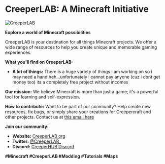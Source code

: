 # CreeperLAB: A Minecraft Initiative

![CreeperLAB](https://creeperlab.carrd.co/assets/images/card.jpg?v=e7364c06)

**Explore a world of Minecraft possibilities**

CreeperLAB is your destination for all things Minecraft projects. We offer a wide range of resources to help you create unique and memorable gaming experiences.

**What you'll find on CreeperLAB:**
* **A lot of things:** There is a huge variety of things i am working on so i may need a hand heh...unfortunately i cannot pay anyone (cuz i dont get money too) its a completely free project without incomes

**Our mission:**
We believe Minecraft is more than just a game; it's a powerful tool for learning and self-expression.

**How to contribute:**
Want to be part of our community? Help create new resources, fix bugs, or simply share your creations for Creepercraft and other projects. Contact us at [this email here](mailto:hello@creeperhub.net)

**Join our community:**
* **Website:** [CreeperLAB.org](https://creeperlab.org)
* **Twitter:** [@CreeperLAB_](https://x.com/creeperlab_)
* **Discord:** [CreeperHUB Discord](https://creeperlab.org/discord)

**#Minecraft #CreeperLAB #Modding #Tutorials #Maps**
